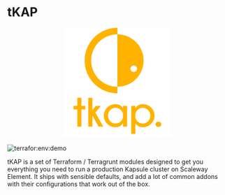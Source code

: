 # tKAP

<p align="center">
  <img src="images/logo.png">
</p>

![terrafor:env:demo](https://github.com/clusterfrak-dynamics/tkap/workflows/terraform:env:demo/badge.svg)

tKAP is a set of Terraform / Terragrunt modules designed to get you everything
you need to run a production Kapsule cluster on Scaleway Element. It ships with
sensible defaults, and add a lot of common addons with their configurations that
work out of the box.
